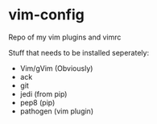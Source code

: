 vim-config
==========

Repo of my vim plugins and vimrc

Stuff that needs to be installed seperately:

* Vim/gVim (Obviously)
* ack
* git
* jedi (from pip)
* pep8 (pip)
* pathogen (vim plugin)
